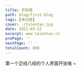 ```yaml
---
title: 开张咯
path: blog/first-blog
tags: [未归类]
cover: ./talentan.jpg
date: 2021-03-22
excerpt: www.talentan.cn
prePage: ''
nextPage: ''
totalCount: 800
---
```


第一个正经八经的个人界面开张咯 ~
